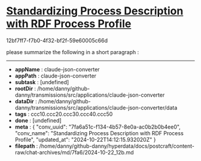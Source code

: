 # [Standardizing Process Description with RDF Process Profile](https://claude.ai/chat/7fa6a51c-f134-4b57-8e0a-ac0b2b0b4ee0)

12bf7ff7-f7b0-4f32-bf2f-59e60005c66d

please summarize the following in a short paragraph :

---

* **appName** : claude-json-converter
* **appPath** : claude-json-converter
* **subtask** : [undefined]
* **rootDir** : /home/danny/github-danny/transmissions/src/applications/claude-json-converter
* **dataDir** : /home/danny/github-danny/transmissions/src/applications/claude-json-converter/data
* **tags** : ccc10.ccc20.ccc30.ccc40.ccc50
* **done** : [undefined]
* **meta** : {
  "conv_uuid": "7fa6a51c-f134-4b57-8e0a-ac0b2b0b4ee0",
  "conv_name": "Standardizing Process Description with RDF Process Profile",
  "updated_at": "2024-10-22T14:12:15.932020Z"
}
* **filepath** : /home/danny/github-danny/hyperdata/docs/postcraft/content-raw/chat-archives/md/7fa6/2024-10-22_12b.md